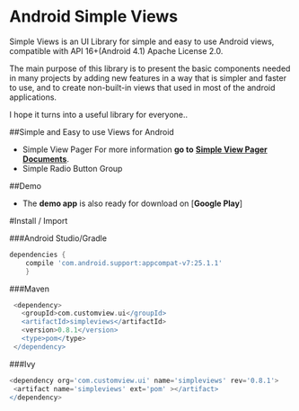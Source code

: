 
# Android Simple Views

Simple Views is an UI Library for simple and easy to use Android views,
compatible with API 16+(Android 4.1) Apache License 2.0.

The main purpose of this library is to present the basic components needed in many projects by adding new features in a way that is simpler and faster to use, and to create non-built-in views that used in most of the android applications.

I hope it turns into a useful library for everyone..

##Simple and Easy to use Views for Android

 - Simple View Pager For more information **go to** [**Simple View Pager Documents**](https://github.com/savmm/AndroidSimpleViews/blob/master/Documents/SimpleViewPager.md).
 - Simple Radio Button Group

##Demo
 - The **demo app** is also ready for download on [**Google Play**]

#Install / Import

###Android Studio/Gradle
 ```groovy
 dependencies {
     compile 'com.android.support:appcompat-v7:25.1.1'
     } 
```
###Maven
```groovy
 <dependency>
   <groupId>com.customview.ui</groupId>
   <artifactId>simpleviews</artifactId>
   <version>0.8.1</version>
   <type>pom</type>
 </dependency>
 ```
 
###Ivy
 ```groovy
 <dependency org='com.customview.ui' name='simpleviews' rev='0.8.1'>
  <artifact name='simpleviews' ext='pom' ></artifact>
</dependency>
 ```
